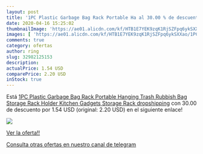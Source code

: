```yaml
---
layout: post
title: '1PC Plastic Garbage Bag Rack Portable Ha al 30.00 % de descuento'
date: 2020-04-16 15:25:02
thumbnailImage: 'https://ae01.alicdn.com/kf/HTB1E7YEK9zqK1RjSZFpq6ykSXXao/1PC-Plastic-Garbage-Bag-Rack-Portable-Hanging-Trash-Rubbish-Bag-Storage-Rack-Holder-Kitchen-Gadgets-Storage.jpg_350x350._SL200_.jpg'
images: [ 'https://ae01.alicdn.com/kf/HTB1E7YEK9zqK1RjSZFpq6ykSXXao/1PC-Plastic-Garbage-Bag-Rack-Portable-Hanging-Trash-Rubbish-Bag-Storage-Rack-Holder-Kitchen-Gadgets-Storage.jpg_350x350._SL200_.jpg' ]
comments: true
category: ofertas
author: ring
slug: 32982125153
description:
actualPrice: 1.54 USD
comparePrice: 2.20 USD
inStock: true
---
```


Está [1PC Plastic Garbage Bag Rack Portable Hanging Trash Rubbish Bag Storage Rack Holder Kitchen Gadgets Storage Rack dropshipping](https://www.amazon.com/dp/32982125153/?tag=redken08-20) con 30.00 de descuento por 1.54 USD (original: 2.20 USD) en el siguiente enlace!

[![](https://ae01.alicdn.com/kf/HTB1E7YEK9zqK1RjSZFpq6ykSXXao/1PC-Plastic-Garbage-Bag-Rack-Portable-Hanging-Trash-Rubbish-Bag-Storage-Rack-Holder-Kitchen-Gadgets-Storage.jpg_350x350._SL200_.jpg)](https://www.amazon.com/dp/32982125153/?tag=redken08-20)

[Ver la oferta!!](https://www.amazon.com/dp/32982125153/?tag=redken08-20)

[Consulta otras ofertas en nuestro canal de telegram](https://t.me/s/ofertas25)
